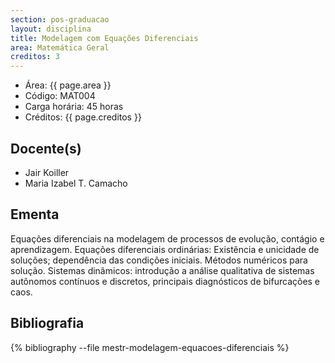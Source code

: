 ```yaml
---
section: pos-graduacao
layout: disciplina
title: Modelagem com Equações Diferenciais
area: Matemática Geral
creditos: 3
---
```


- Área: {{ page.area }}
- Código: MAT004
- Carga horária: 45 horas
- Créditos: {{ page.creditos }}

## Docente(s)

- Jair Koiller
- Maria Izabel T. Camacho

## Ementa

Equações diferenciais na modelagem de processos de evolução, contágio
e aprendizagem.  Equações diferenciais ordinárias: Existência e
unicidade de soluções; dependência das condições iniciais. Métodos
numéricos para solução.  Sistemas dinâmicos: introdução a análise
qualitativa de sistemas autônomos contínuos e discretos, principais
diagnósticos de bifurcações e caos.

## Bibliografia

{% bibliography --file mestr-modelagem-equacoes-diferenciais %}

